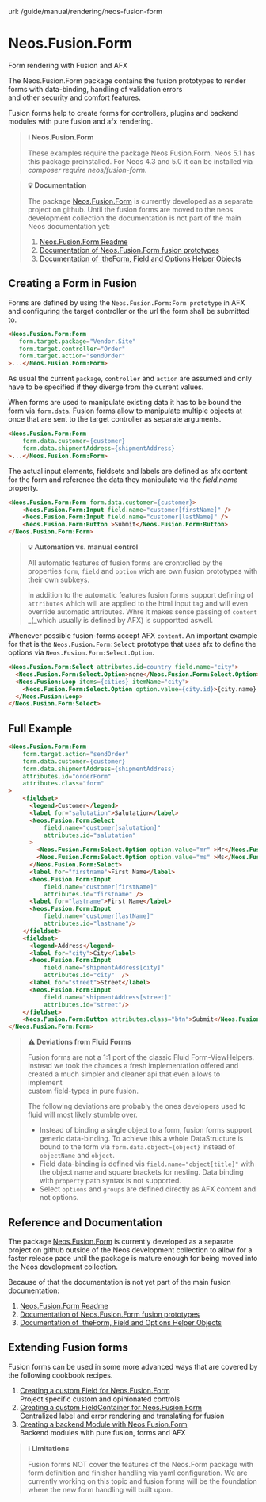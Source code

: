 url: /guide/manual/rendering/neos-fusion-form
# Neos.Fusion.Form

Form rendering with Fusion and AFX

The Neos.Fusion.Form package contains the fusion prototypes to render forms with data-binding, handling of validation errors   
and other security and comfort features. 

Fusion forms help to create forms for controllers, plugins and backend modules with pure fusion and afx rendering. 

> **ℹ️ Neos.Fusion.Form**
> 
> These examples require the package Neos.Fusion.Form. Neos 5.1 has this package preinstalled. For Neos 4.3 and 5.0 it can be installed via _composer require neos/fusion-form._

> **💡 Documentation**
> 
> The package [Neos.Fusion.Form](https://github.com/neos/fusion-form) is currently developed as a separate project on github. Until the fusion forms are moved to the neos development collection the documentation is not part of the main Neos documentation yet:
> 
> 1.  [Neos.Fusion.Form Readme](https://github.com/neos/fusion-form/blob/master/README.md)
> 2.  [Documentation of Neos.Fusion.Form fusion prototypes](https://github.com/neos/fusion-form/blob/master/Documentation/FusionReference.rst)
> 3.  [Documentation of  theForm, Field and Options Helper Objects](https://github.com/neos/fusion-form/blob/master/Documentation/HelperReference.rst) 

## Creating a Form in Fusion

Forms are defined by using the `Neos.Fusion.Form:Form prototype` in AFX and configuring the target controller or the url the form shall be submitted to. 

```html
<Neos.Fusion.Form:Form 
   form.target.package="Vendor.Site"
   form.target.controller="Order"
   form.target.action="sendOrder"
>...</Neos.Fusion.Form:Form>  
```

As usual the current `package`, `controller` and `action` are assumed and only have to be specified if they diverge from the current values.

When forms are used to manipulate existing data it has to be bound the form via `form.data`. Fusion forms allow to manipulate multiple objects at once that are sent to the target controller as separate arguments.

```html
<Neos.Fusion.Form:Form
    form.data.customer={customer}
	form.data.shipmentAddress={shipmentAddress} 
>...</Neos.Fusion.Form:Form>
```

The actual input elements, fieldsets and labels are defined as afx content for the form and reference the data they manipulate via the _field.name_ property.

```html
<Neos.Fusion.Form:Form form.data.customer={customer}>
    <Neos.Fusion.Form:Input field.name="customer[firstName]" />
    <Neos.Fusion.Form:Input field.name="customer[lastName]" />
    <Neos.Fusion.Form:Button >Submit</Neos.Fusion.Form:Button>
</Neos.Fusion.Form:Form>
```

> **💡 Automation vs. manual control**
> 
> All automatic features of fusion forms are crontrolled by the properties `form`, `field` and `option` wich are own fusion prototypes with their own subkeys.   
>   
> In addition to the automatic features fusion forms support defining of `attributes` which will are applied to the html input tag and will even override automatic attributes. Whre it makes sense passing of `content` _(_which usually is defined by AFX) is supportted aswell.

Whenever possible fusion-forms accept AFX `content`. An important example for that is the `Neos.Fusion.Form:Select` prototype that uses afx to define the options via `Neos.Fusion.Form:Select.Option`.

```html
<Neos.Fusion.Form:Select attributes.id=country field.name="city">
  <Neos.Fusion.Form:Select.Option>none</Neos.Fusion.Form:Select.Option>
  <Neos.Fusion:Loop items={cities} itemName="city">
    <Neos.Fusion.Form:Select.Option option.value={city.id}>{city.name} </Neos.Fusion.Form:Select.Option>
  </Neos.Fusion:Loop>
</Neos.Fusion.Form:Select>
```

## Full Example

```html
<Neos.Fusion.Form:Form
	form.target.action="sendOrder"				   
    form.data.customer={customer}
	form.data.shipmentAddress={shipmentAddress} 
	attributes.id="orderForm"
	attributes.class="form"  				   
>
    <fieldset>
	  <legend>Customer</legend>	  
	  <label for="salutation">Salutation</label>
      <Neos.Fusion.Form:Select 
	      field.name="customer[salutation]" 
		  attributes.id="salutation"
      >
		<Neos.Fusion.Form:Select.Option option.value="mr" >Mr</Neos.Fusion.Form:Select.Option>
        <Neos.Fusion.Form:Select.Option option.value="ms" >Ms</Neos.Fusion.Form:Select.Option>
      </Neos.Fusion.Form:Select>		 
      <label for="firstname">First Name</label>
	  <Neos.Fusion.Form:Input 
	      field.name="customer[firstName]" 
		  attributes.id="firstname"	/>
      <label for="lastname">First Name</label>
      <Neos.Fusion.Form:Input 
          field.name="customer[lastName]" 
          attributes.id="lastname"/>		
    </fieldset>
    <fieldset>
	  <legend>Address</legend>
      <label for="city">City</label>
	  <Neos.Fusion.Form:Input 
	      field.name="shipmentAddress[city]" 
		  attributes.id="city"	/>
      <label for="street">Street</label>
      <Neos.Fusion.Form:Input 
          field.name="shipmentAddress[street]" 
          attributes.id="street"/>		
    </fieldset>
    <Neos.Fusion.Form:Button attributes.class="btn">Submit</Neos.Fusion.Form:Button>
</Neos.Fusion.Form:Form>
```

> **⚠️ Deviations from Fluid Forms**
> 
> Fusion forms are not a 1:1 port of the classic Fluid Form-ViewHelpers. Instead we took the chances a fresh implementation offered and created a much simpler and cleaner api that even allows to implement   
> custom field-types in pure fusion.  
>   
> The following deviations are probably the ones developers used to fluid will most likely stumble over. 
> 
> *   Instead of binding a single object to a form, fusion forms support generic data-binding. To achieve this a whole DataStructure is bound to the form via `form.data.object={object}` instead of `objectName` and `object`.
> *   Field data-binding is defined vis `field.name="object[title]"` with the object name and square brackets for nesting. Data binding with `property` path syntax is not supported.
> *   Select `options` and `groups` are defined directly as AFX content and not options.

## Reference and Documentation 

The package [Neos.Fusion.Form](https://github.com/neos/fusion-form) is currently developed as a separate project on github outside of the Neos development collection to allow for a faster release pace until the package is mature enough for being moved into the Neos development collection.  
  
Because of that the documentation is not yet part of the main fusion documentation:

1.  [Neos.Fusion.Form Readme](https://github.com/neos/fusion-form/blob/master/README.md)
2.  [Documentation of Neos.Fusion.Form fusion prototypes](https://github.com/neos/fusion-form/blob/master/Documentation/FusionReference.rst)
3.  [Documentation of  theForm, Field and Options Helper Objects](https://github.com/neos/fusion-form/blob/master/Documentation/HelperReference.rst) 

## Extending Fusion forms

Fusion forms can be used in some more advanced ways that are covered by the following cookbook recipes.

1.  [Creating a custom Field for Neos.Fusion.Form](/tutorials/creating-a-custom-fieldtype-for-fusion-forms)  
    Project specific custom and opinionated controls
2.  [Creating a custom FieldContainer for Neos.Fusion.Form](/tutorials/cerating-a-custom-fieldcontainer-for-neos-fusion-form)  
    Centralized label and error rendering and translating for fusion
3.  [Creating a backend Module with Neos.Fusion.Form](/tutorials/creating-a-backend-module-with-fusion-and-fusion-form)  
    Backend modules with pure fusion, forms and AFX

> **ℹ️ Limitations**
> 
> Fusion forms NOT cover the features of the Neos.Form package with form definition and finisher handling via yaml configuration. We are currently working on this topic and fusion forms will be the foundation where the new form handling will built upon.